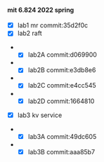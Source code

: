#### mit 6.824 2022 spring

- [x] lab1 mr commit:35d2f0c
- [x] lab2 raft
- - [x] lab2A commit:d069900
- - [x] lab2B commit:e3db8e6
- - [x] lab2C commit:e4cc545
- - [x] lab2D commit:1664810
- [x] lab3 kv service
- - [x] lab3A commit:49dc605
- - [x] lab3B commit:aaa85b7
